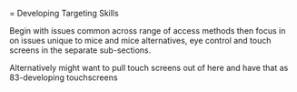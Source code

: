 = Developing Targeting Skills

Begin with issues common across range of access methods then focus in on
issues unique to mice and mice alternatives, eye control and touch
screens in the separate sub-sections.

Alternatively might want to pull touch screens out of here and have that
as 83-developing touchscreens
